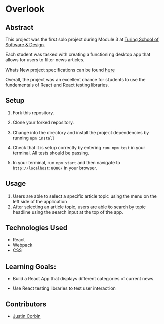 # Overlook


## Abstract

 This project was the first solo project during Module 3 at [Turing School of Software & Design](https://turing.io/).

 Each student was tasked with creating a functioning desktop app that allows for users to filter news articles. 

 Whats New project specifications can be found [here](https://frontend.turing.io/projects/module-3/whats-new.html)

 Overall, the project was an excellent chance for students to use the fundementals of React and React testing libraries.

## Setup

1. Fork this repository.

2. Clone your forked repository.

3. Change into the directory and install the project dependencies by running `npm install`

4. Check that it is setup correctly by entering `run npm test` in your terminal. All tests should be passing.

5. In your terminal, run `npm start` and then navigate to `http://localhost:8080/` in your browser.

## Usage

1. Users are able to select a specific article topic using the menu on the left side of the application
2. After selecting an article topic, users are able to search by topic headline using the search input at the top of the app. 


## Technologies Used

* React
* Webpack
* CSS


## Learning Goals:

* Build a React App that displays different categories of current news.

* Use React testing libraries to test user interaction


## Contributors

* [Justin Corbin](https://github.com/Corbinj22)
